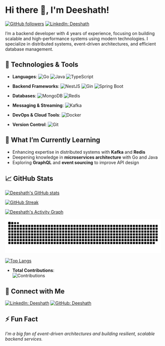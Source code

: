
# Hi there 👋, I'm Deeshath!

[![GitHub followers](https://img.shields.io/github/followers/deeshath?label=Follow&style=social)](https://github.com/deeshath)
[![LinkedIn: Deeshath](https://img.shields.io/badge/-Deeshath-blue?style=flat&logo=Linkedin&logoColor=white&link=https://www.linkedin.com/in/deeshath/)](https://www.linkedin.com/in/deeshath/)

I’m a backend developer with 4 years of experience, focusing on building scalable and high-performance systems using modern technologies. I specialize in distributed systems, event-driven architectures, and efficient database management.

## 🔧 Technologies & Tools

- **Languages**: 
  ![Go](https://img.shields.io/badge/-Go-333333?style=flat&logo=go) 
  ![Java](https://img.shields.io/badge/-Java-333333?style=flat&logo=java) 
  ![TypeScript](https://img.shields.io/badge/-TypeScript-333333?style=flat&logo=typescript)
  
- **Backend Frameworks**: 
  ![NestJS](https://img.shields.io/badge/-NestJS-333333?style=flat&logo=nestjs)
  ![Gin](https://img.shields.io/badge/-Gin-333333?style=flat&logo=go&logoColor=white)
  ![Spring Boot](https://img.shields.io/badge/-Spring%20Boot-333333?style=flat&logo=spring-boot)

- **Databases**: 
  ![MongoDB](https://img.shields.io/badge/-MongoDB-333333?style=flat&logo=mongodb) 
  ![Redis](https://img.shields.io/badge/-Redis-333333?style=flat&logo=redis)

- **Messaging & Streaming**: 
  ![Kafka](https://img.shields.io/badge/-Kafka-333333?style=flat&logo=apache-kafka)

- **DevOps & Cloud Tools**: 
  ![Docker](https://img.shields.io/badge/-Docker-333333?style=flat&logo=docker) 
  
- **Version Control**: 
  ![Git](https://img.shields.io/badge/-Git-333333?style=flat&logo=git)
  
## 🌱 What I’m Currently Learning

- Enhancing expertise in distributed systems with **Kafka** and **Redis**
- Deepening knowledge in **microservices architecture** with Go and Java
- Exploring **GraphQL** and **event sourcing** to improve API design

## 📈 GitHub Stats

[![Deeshath's GitHub stats](https://github-readme-stats.vercel.app/api?username=deeshath&show_icons=true&theme=radical&count_private=true&include_all_commits=true)](https://github.com/anuraghazra/github-readme-stats)

[![GitHub Streak](http://github-readme-streak-stats.herokuapp.com?user=deeshath&theme=radical&date_format=M%20j%5B%2C%20Y%5D&count_private=true)](https://git.io/streak-stats)

[![Deeshath's Activity Graph](https://github-readme-activity-graph.vercel.app/graph?username=deeshath)](https://github.com/ashutosh00710/github-readme-activity-graph)

<!--[![trophy](https://github-profile-trophy.vercel.app/?username=deeshath&theme=onedark)](https://github.com/ryo-ma/github-profile-trophy)
-->
![GitHub Contribution Snake](https://github.com/Deeshath/deeshath/blob/output/snake.svg)

[![Top Langs](https://github-readme-stats.vercel.app/api/top-langs/?username=deeshath&layout=compact&theme=radical&hide=html)](https://github.com/anuraghazra/github-readme-stats)

- **Total Contributions**:  
![Contributions](https://github-readme-stats.vercel.app/api?username=deeshath&show_icons=true&theme=radical&include_all_commits=true&count_private=true) 

## 🔗 Connect with Me

[![LinkedIn: Deeshath](https://img.shields.io/badge/-Deeshath-blue?style=flat&logo=Linkedin&logoColor=white&link=https://www.linkedin.com/in/deeshath/)](https://www.linkedin.com/in/deeshath/)
[![GitHub: Deeshath](https://img.shields.io/github/followers/deeshath?label=Follow&style=social)](https://github.com/deeshath)

## ⚡ Fun Fact

_I’m a big fan of event-driven architectures and building resilient, scalable backend services._
